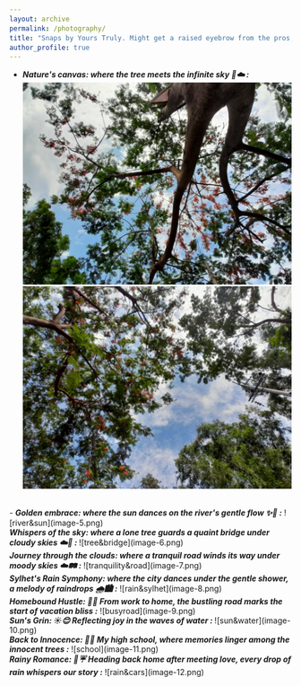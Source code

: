 ```yaml
---
layout: archive
permalink: /photography/
title: "Snaps by Yours Truly. Might get a raised eyebrow from the pros, but hey, passion calls!"
author_profile: true
---
```

- <span style="color: ##000035"><b><i>Nature's canvas: where the tree meets the infinite sky 🌳☁️ : </i></b></span>
![sky&tree](image-3.png)
![again](image-4.png)
<br>
- <span style="color:  ##000035"><b><i>Golden embrace: where the sun dances on the river's gentle flow ✨🌊 :</b></i></span>
![river&sun](image-5.png)
<br>
<b><i>Whispers of the sky: where a lone tree guards a quaint bridge under cloudy skies ☁️🌳 : </i></b>
![tree&bridge](image-6.png)
<br>
<b><i>Journey through the clouds: where a tranquil road winds its way under moody skies ☁️🛤️ :</i></b>
![tranquility&road](image-7.png)
<br>
<b><i>Sylhet's Rain Symphony: where the city dances under the gentle shower, a melody of raindrops 🌧️🏙️ :</i></b>
![rain&sylhet](image-8.png)
<br>
<b><i>Homebound Hustle: 🚗💨 From work to home, the bustling road marks the start of vacation bliss :</i></b>
![busyroad](image-9.png)
<br>
<b><i>Sun's Grin: ☀️😊 Reflecting joy in the waves of water : </i></b>
![sun&water](image-10.png)
<br>
<b><i>Back to Innocence: 🌳🏫 My high school, where memories linger among the innocent trees :</i></b>
![school](image-11.png)
<br>
<b><i>Rainy Romance: 💖☔ Heading back home after meeting love, every drop of rain whispers our story :</i></b>
![rain&cars](image-12.png)
<br>
